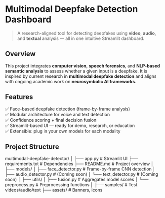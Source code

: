 
# Multimodal Deepfake Detection Dashboard

> A research-aligned tool for detecting deepfakes using **video**, **audio**, and **textual** analysis — all in one intuitive Streamlit dashboard.

## Overview

This project integrates **computer vision**, **speech forensics**, and **NLP-based semantic analysis** to assess whether a given input is a deepfake. It is inspired by current research in **multimodal deepfake detection** and aligns with ongoing academic work on **neurosymbolic AI frameworks**.

## Features

✅ Face-based deepfake detection (frame-by-frame analysis)  
✅ Modular architecture for voice and text detection  
✅ Confidence scoring + final decision fusion  
✅ Streamlit-based UI — ready for demo, research, or education  
✅ Extensible: plug in your own models for each modality

## Project Structure

multimodal-deepfake-detector/
│
├── app.py # Streamlit UI
├── requirements.txt # Dependencies
├── README.md # Project overview
│
├── models/
│ ├── face_detector.py # Frame-by-frame CNN detection
│ ├── audio_detector.py # (Coming soon)
│ └── text_detector.py # (Coming soon)
│
├── utils/
│ ├── fusion.py # Aggregates model scores
│ └── preprocess.py # Preprocessing functions
│
├── samples/ # Test videos/audio/text
├── assets/ # Banners, icons

